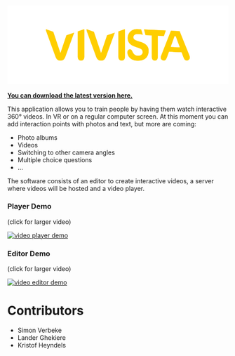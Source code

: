![Logo.png](LogoGithub.png)

[**You can download the latest version here.**](https://github.com/Saticmotion/Vivista/releases)

This application allows you to train people by having them watch interactive 360° videos. In VR or on a regular computer screen. At this moment you can add interaction points with photos and text, but more are coming:
- Photo albums
- Videos
- Switching to other camera angles
- Multiple choice questions
- ...

The software consists of an editor to create interactive videos, a server where videos will be hosted and a video player.

### Player Demo
(click for larger video)

[![video player demo](https://thumbs.gfycat.com/PlasticValuableKronosaurus-size_restricted.gif)](https://gfycat.com/PlasticValuableKronosaurus)

### Editor Demo
(click for larger video)

[![video editor demo](https://thumbs.gfycat.com/ScratchyThoroughAsiaticmouflon-size_restricted.gif)](https://gfycat.com/ScratchyThoroughAsiaticmouflon)

# Contributors

- Simon Verbeke
- Lander Ghekiere
- Kristof Heyndels
